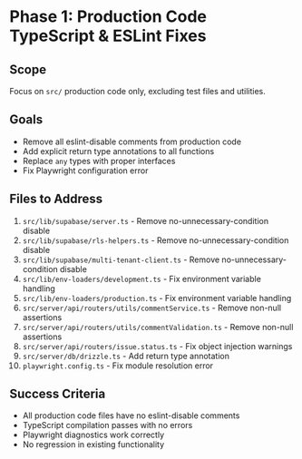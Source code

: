 # Phase 1: Production Code TypeScript & ESLint Fixes

## Scope

Focus on `src/` production code only, excluding test files and utilities.

## Goals

- Remove all eslint-disable comments from production code
- Add explicit return type annotations to all functions
- Replace `any` types with proper interfaces
- Fix Playwright configuration error

## Files to Address

1. `src/lib/supabase/server.ts` - Remove no-unnecessary-condition disable
2. `src/lib/supabase/rls-helpers.ts` - Remove no-unnecessary-condition disable
3. `src/lib/supabase/multi-tenant-client.ts` - Remove no-unnecessary-condition disable
4. `src/lib/env-loaders/development.ts` - Fix environment variable handling
5. `src/lib/env-loaders/production.ts` - Fix environment variable handling
6. `src/server/api/routers/utils/commentService.ts` - Remove non-null assertions
7. `src/server/api/routers/utils/commentValidation.ts` - Remove non-null assertions
8. `src/server/api/routers/issue.status.ts` - Fix object injection warnings
9. `src/server/db/drizzle.ts` - Add return type annotation
10. `playwright.config.ts` - Fix module resolution error

## Success Criteria

- All production code files have no eslint-disable comments
- TypeScript compilation passes with no errors
- Playwright diagnostics work correctly
- No regression in existing functionality
